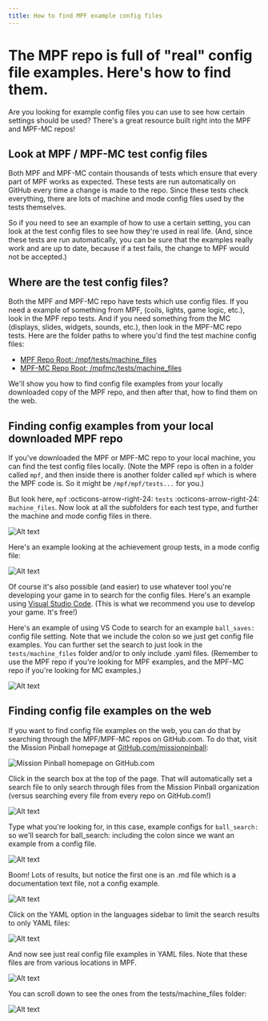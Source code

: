 ```yaml
---
title: How to find MPF example config files
---
```


# The MPF repo is full of "real" config file examples. Here's how to find them.

Are you looking for example config files you can use to see how certain settings
should be used? There's a great resource built right into the MPF and MPF-MC repos!

## Look at MPF / MPF-MC test config files

Both MPF and MPF-MC contain thousands of tests which ensure that every part of MPF
works as expected. These tests are run automatically on GitHub every time a change is made
to the repo. Since these tests check everything, there are lots of machine and
mode config files used by the tests themselves.

So if you need to see an example of how to use a certain setting, you can look at
the test config files to see how they're used in real life. (And, since these tests
are run automatically, you can be sure that the examples really work and are up to date,
because if a test fails, the change to MPF would not be accepted.)

## Where are the test config files?

Both the MPF and MPF-MC repo have tests which use config files. If you need a example of something from
MPF, (coils, lights, game logic, etc.), look in the MPF repo tests. And if you need something from the MC (displays,
slides, widgets, sounds, etc.), then look in the MPF-MC repo tests. Here are the folder paths to where you'd find the
test machine config files:

* [MPF Repo Root: /mpf/tests/machine_files](https://github.com/missionpinball/mpf/tree/dev/mpf/tests/machine_files)
* [MPF-MC Repo Root: /mpfmc/tests/machine_files](https://github.com/missionpinball/mpf-mc/tree/dev/mpfmc/tests/machine_files)

We'll show you how to find config file examples from your locally downloaded copy of the MPF repo, and then after that, how to
find them on the web.

## Finding config examples from your local downloaded MPF repo

If you've downloaded the MPF or MPF-MC repo to your local machine, you can find the test config files locally. (Note the MPF repo
is often in a folder called `mpf`, and then inside there is another folder called `mpf` which is where the MPF code is. So it might be
`/mpf/mpf/tests...` for you.)

But look here, `mpf` :octicons-arrow-right-24: `tests` :octicons-arrow-right-24: `machine_files`. Now look at all the subfolders for each test type, and further the machine and mode config files in there.

![Alt text](<images/tests in file system.png>)

Here's an example looking at the achievement group tests, in a mode config file:

![Alt text](<images/vscode 2.jpg>)

Of course it's also possible (and easier) to use whatever tool you're developing your game in to search for the config files. Here's an example using [Visual Studio Code](https://code.visualstudio.com). (This is what we recommend you use to develop your game. It's free!)

Here's an example of using VS Code to search for an example `ball_saves:` config file setting. Note that we include the colon so we just get config file examples. You can further set the search to just look in the `tests/machine_files` folder and/or to only include .yaml files. (Remember to use the MPF repo if you're looking for MPF examples, and the MPF-MC repo if you're looking for MC examples.)

![Alt text](<images/vscode 1.jpg>)

## Finding config file examples on the web

If you want to find config file examples on the web, you can do that by searching through the MPF/MPF-MC repos on GitHub.com.
To do that, visit the Mission Pinball homepage at [GitHub.com/missionpinball](https://github.com/missionpinball):

![Mission Pinball homepage on GitHub.com](<images/github 9.jpg>)

Click in the search box at the top of the page. That will automatically set a search file to only search through files from the
Mission Pinball organization (versus searching every file from every repo on GitHub.com!)

![Alt text](<images/github 12.jpg>)

Type what you're looking for, in this case, example configs for `ball_search:` so we'll search for ball_search: including the colon since we want an example from a config file.

![Alt text](<images/github 13.jpg>)

Boom! Lots of results, but notice the first one is an .md file which is a documentation text file, not a config example.

![Alt text](<images/github 11.jpg>)

Click on the YAML option in the languages sidebar to limit the search results to only YAML files:

![Alt text](<images/github yaml.jpg>)

And now see just real config file examples in YAML files. Note that these files are from various locations in MPF.

![Alt text](<images/github 14.jpg>)

You can scroll down to see the ones from the tests/machine_files folder:

![Alt text](<images/github 8.jpg>)
